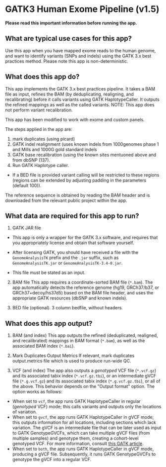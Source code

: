 # GATK3 Human Exome Pipeline (v1.5)
**Please read this important information before running the app.**

## What are typical use cases for this app?
Use this app when you have mapped exome reads to the human genome, and want to identify variants (SNPs and indels) using the GATK 3.x best practices method.
Please note this app is non-deterministic.


## What does this app do?
This app implements the GATK 3.x best practices pipeline. It takes a BAM file as input, refines the BAM (by deduplicating, realigning, and recalibrating) before it calls variants using GATK HaplotypeCaller. It outputs the refined mappings as well as the called variants. 
NOTE: This app does not perform variant recalibration.

This app has been modified to work with exome and custom panels.

The steps applied in the app are:
1. mark duplicates (using picard)
2. GATK indel realignment (uses known indels from 1000genomes phase 1 and Mills and 1000G gold standard indels
3. GATK base recalibration (using the known sites mentuoned above and from dbSNP (137).
4. Run GATK Haplotype caller. 
* If a BED file is provided variant calling will be restricted to these regions (regions can be extended by adjusting padding in the parameters (default 100)).

The reference sequence is obtained by reading the BAM header and is downloaded from the relevant public project within the app.


## What data are required for this app to run?
1. GATK JAR file
 * This app is only a wrapper for the GATK 3.x software, and requires that you appropriately license and obtain that software yourself.
 * After licensing GATK, you should have received a file with the `GenomeAnalysisTK` prefix and the `.jar` suffix, such as `GenomeAnalysisTK.jar` or `GenomeAnalysisTK-3.4-0.jar`. 

 * This file must be stated as an input.

2. BAM file 
This app requires a coordinate-sorted BAM file (`*.bam`). The app automatically detects the reference genome (hg19, GRCh37/b37, or GRCh37+decoy/hs37d5) based on the BAM file header, and uses the appropriate GATK resources (dbSNP and known indels).

3. BED file (optional).
3 column bedfile, without headers.


## What does this app output?
1. BAM (and index)
This app outputs the refined (deduplicated, realigned, and recalibrated) mappings in BAM format (`*.bam`), as well as the associated BAM index (`*.bai`).

2. Mark Duplicates Output Metrics 
If relevant, mark duplicates output.metrics file which is used to produce run-wide QC.

3. VCF (and index)
The app also outputs a _genotyped_ VCF file (`*.vcf.gz`) and its associated tabix index (`*.vcf.gz.tbi`), or an intermediate gVCF file (`*.g.vcf.gz`) and its associated tabix index (`*.g.vcf.gz.tbi`), or all of the above. This behavior depends on the "Output format" option. The option works as follows:

 * When set to `vcf`, the app runs GATK HaplotypeCaller in regular (_genotyped_ VCF) mode; this calls variants and outputs only the locations of variation.
 * When set to `gvcf`, the app runs GATK HaplotypeCaller in gVCF mode; this outputs information for all locations, including sections which lack variation. The gVCF is an intermediate file that can be later used as input to GATK GenotypeGVCFs, which can take multiple gVCF files (from multiple samples) and genotype them, creating a cohort-level genotyped VCF. For more information, consult [this GATK article](http://gatkforums.broadinstitute.org/discussion/3893/calling-variants-on-cohorts-of-samples-using-the-haplotypecaller-in-gvcf-mode).
 * When set to `both`, the app runs GATK HaplotypeCaller in gVCF mode, producing a gVCF file. Subsequently, it runs GATK GenotypeGVCFs to genotype the gVCF into a regular VCF.

